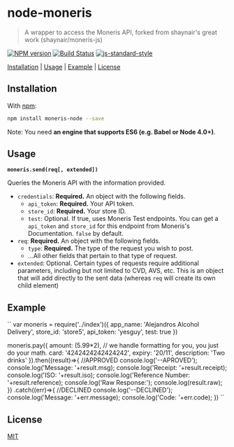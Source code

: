 # node-moneris

> A wrapper to access the Moneris API, forked from shaynair's great work (shaynair/moneris-js)

[![NPM version](https://badge.fury.io/js/moneris.svg)](http://badge.fury.io/js/moneris) [![Build Status](https://travis-ci.org/shaynair/moneris-js.svg?branch=master)](https://travis-ci.org/shaynair/moneris-js?branch=master)
[![js-standard-style](https://cdn.rawgit.com/feross/standard/master/badge.svg)](https://github.com/feross/standard)

[Installation](#installation) |
[Usage](#usage) |
[Example](#example) |
[License](#license)

## Installation

With [npm](https://npmjs.org/):

```bash
npm install moneris-node --save
```

Note: You need **an engine that supports ES6 (e.g. Babel or Node 4.0+)**.

## Usage

**`moneris.send(req[, extended])`**

Queries the Moneris API with the information provided.

- `credentials`: **Required.** An object with the following fields.
  - `api_token`: **Required.** Your API token.
  - `store_id`: **Required.** Your store ID.
  - `test`: Optional. If true, uses Moneris Test endpoints. You can get a `api_token` and `store_id` for this endpoint from Moneris's Documentation. `false` by default.
- `req`: **Required.** An object with the following fields.
  - `type`: **Required.** The type of the request you wish to post.
  - ...All other fields that pertain to that type of request.
- `extended`: Optional. Certain types of requests require additional parameters, including but not limited to CVD, AVS, etc. This is an object that will add directly to the sent data (whereas `req` will create its own child element)

## Example

``
var moneris = require('../index')({
  app_name: 'Alejandros Alcohol Delivery',
  store_id: 'store5',
  api_token: 'yesguy',
  test: true
})

moneris.pay({
    amount: (5.99*2), // we handle formatting for you, you just do your math.
    card: '4242424242424242',
    expiry: '20/11',
    description: 'Two drinks'
}).then((result)=>{ //APPROVED
  console.log('--APROVED');
  console.log('Message: '+result.msg);
  console.log('Receipt: '+result.receipt);
  console.log('ISO: '+result.iso);
  console.log('Reference Number: '+result.reference);
  console.log('Raw Response:');
  console.log(result.raw);
})
.catch((err)=>{ //DECLINED
  console.log('--DECLINED');
  console.log('Message: '+err.message);
  console.log('Code: '+err.code);
})
``

## License

[MIT](http://g14n.info/mit-license)
